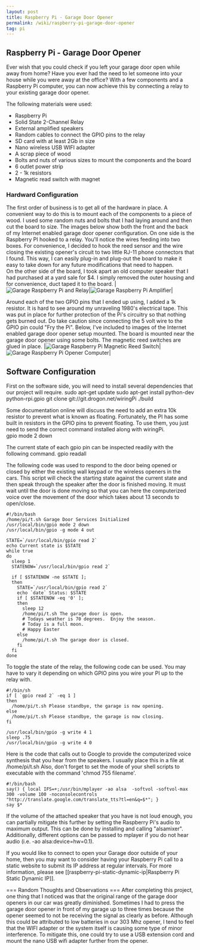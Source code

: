 ```yaml
---
layout: post
title: Raspberry Pi - Garage Door Opener
permalink: /wiki/raspberry-pi-garage-door-opener
tag: pi
---
```


## Raspberry Pi - Garage Door Opener

Ever wish that you could check if you left your garage door open while away from home?  Have you ever had the need to let someone into your house while you were away at the office?  With a few components and a Raspberry Pi computer, you can now achieve this by connecting a relay to your existing garage door opener.

The following materials were used:
  * Raspberry Pi
  * Solid State 2-Channel Relay
  * External amplified speakers
  * Random cables to connect the GPIO pins to the relay
  * SD card with at least 2Gb in size
  * Nano wireless USB WIFI adapter
  * A scrap piece of wood
  * Bolts and nuts of various sizes to mount the components and the board
  * 6 outlet power strip
  * 2 - 1k resistors
  * Magnetic read switch with magnet

### Hardward Configuration
The first order of business is to get all of the hardware in place.  A convenient way to do this is to mount each of the components to a piece of wood.  I used some random nuts and bolts that I had laying around and then cut the board to size.  The images below show both the front and the back of my Internet enabled garage door opener configuration.  On one side is the Raspberry PI hooked to a relay.  You'll notice the wires feeding into two boxes.  For convenience, I decided to hook the reed sensor and the wire closing the existing opener's circuit to two little RJ-11 phone connectors that I found.  This way, I can easily plug-in and plug-out the board to make it easy to take down for any future modifications that need to happen.  
On the other side of the board, I took apart an old computer speaker that I had purchased at a yard sale for $4.  I simply removed the outer housing and for convenience, duct taped it to the board.
|![Garage Raspberry Pi and Relay](/assets/images/garage_raspberry_pi_and_relay.jpg)|![Garage Raspberry Pi Amplifier](/assets/images/garage_raspberry_pi_amplifier.jpg)|

Around each of the two GPIO pins that I ended up using, I added a 1k resistor.  It is hard to see around my unraveling 1980's electrical tape.  This was put in place for further protection of the Pi's circuitry so that nothing gets burned out.  Do take caution since connecting the 5 volt wire to the GPIO pin could "Fry the Pi".
Below, I've included to images of the Internet enabled garage door opener setup mounted.  The board is mounted near the garage door opener using some bolts.  The magnetic reed switches are glued in place.
|![Garage Raspberry Pi Magnetic Reed Switch](/assets/images/garage_magnet_reed_switch.jpg)|![Garage Raspberry Pi Opener Computer](/assets/images/garage_opener_computer.jpg)|

## Software Configuration
First on the software side, you will need to install several dependencies that our project will require.
  sudo apt-get update
  sudo apt-get install python-dev python-rpi.gpio
  git clone git://git.drogon.net/wiringPi
  ./build

Some documentation online will discuss the need to add an extra 10k resistor to prevent what is known as floating.  Fortunately, the PI has some built in resistors in the GPIO pins to prevent floating.  To use them, you just need to send the correct command installed along with wiringPi.  
  gpio mode 2 down
  
The current state of each gpio pin can be inspected readily with the following command.
  gpio readall

The following code was used to respond to the door being opened or closed by either the existing wall keypad or the wireless openers in the cars.  This script will check the starting state against the current state and then speak through the speaker after the door is finished moving.  It must wait until the door is done moving so that you can here the computerized voice over the movement of the door which takes about 13 seconds to open/close.
```
#!/bin/bash
/home/pi/t.sh Garage Door Services Initialized
/usr/local/bin/gpio mode 2 down
/usr/local/bin/gpio -g mode 4 out

STATE=`/usr/local/bin/gpio read 2`
echo Current state is $STATE
while true
do
  sleep 1
  STATENOW=`/usr/local/bin/gpio read 2`

  if [ $STATENOW -ne $STATE ];
  then
    STATE=`/usr/local/bin/gpio read 2`
    echo `date` Status: $STATE
    if [ $STATENOW -eq '0' ];
    then
      sleep 12
      /home/pi/t.sh The garage door is open.
      # Todays weather is 70 degrees.  Enjoy the season.
      # Today is a full moon.
      # Happy Easter
    else
      /home/pi/t.sh The garage door is closed.
    fi
  fi
done
```

To toggle the state of the relay, the following code can be used.  You may have to vary it depending on which GPIO pins you wire your PI up to the relay with.
```
#!/bin/sh
if [ `gpio read 2` -eq 1 ]
then
  /home/pi/t.sh Please standbye, the garage is now opening.
else
  /home/pi/t.sh Please standbye, the garage is now closing.
fi

/usr/local/bin/gpio -g write 4 1
sleep .75
/usr/local/bin/gpio -g write 4 0
```

Here is the code that calls out to Google to provide the computerized voice synthesis that you hear from the speakers.  I usually place this in a file at /home/pi/t.sh  Also, don't forget to set the mode of your shell scripts to executable with the command 'chmod 755 filename'.
```
#!/bin/bash
say() { local IFS=+;/usr/bin/mplayer -ao alsa  -softvol -softvol-max 300 -volume 100 -noconsolecontrols "http://translate.google.com/translate_tts?tl=en&q=$*"; }
say $*
```

If the volume of the attached speaker that you have is not loud enough, you can partially mitigate this further by setting the Raspberry Pi's audio to maximum output.  This can be done by installing and calling "alsamixer".  Additionally, different options can be passed to mplayer if you do not hear audio (i.e. -ao alsa:device=hw=0.1).

If you would like to connect to open your Garage door outside of your home, then you may want to consider having your Raspberry Pi call to a static website to submit its IP address at regular intervals.  For more information, please see [[raspberry-pi-static-dynamic-ip|Raspberry Pi Static Dynamic IP]].

=== Random Thoughts and Observations ===
After completing this project, one thing that I noticed was that the original range of the garage door openers in our car was greatly diminished.  Sometimes I had to press the garage door opener in front of my garage up to three times because the opener seemed to not be receiving the signal as clearly as before.  Although this could be attributed to low batteries in our 303 Mhz opener, I tend to feel that the WIFI adapter or the system itself is causing some type of minor interference.  To mitigate this, one could try to use a USB extension cord and mount the nano USB wifi adapter further from the opener.